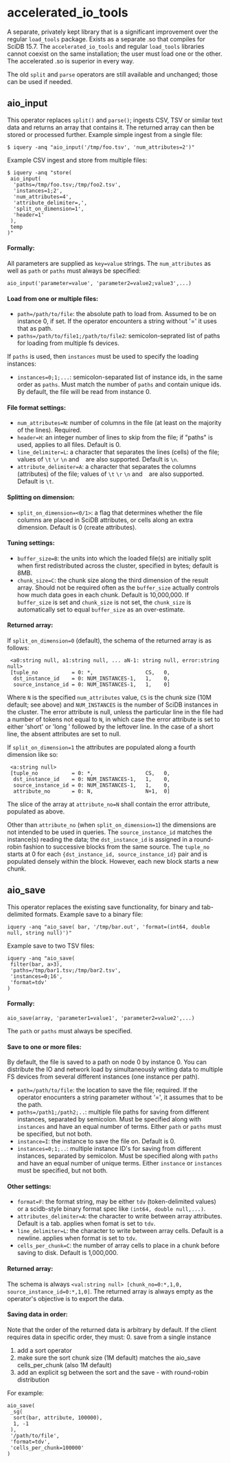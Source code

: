 accelerated_io_tools
==========

A separate, privately kept library that is a significant improvement over the regular `load_tools` package. Exists as a separate .so that compiles for SciDB 15.7. The `accelerated_io_tools` and regular `load_tools` libraries cannot coexist on the same installation; the user must load one or the other. The accelerated .so is superior in every way.

The old `split` and `parse` operators are still available and unchanged; those can be used if needed.

## aio_input
This operator replaces `split()` and `parse()`; ingests CSV, TSV or similar text data and returns an array that contains it. The returned array can then be stored or processed further. Example simple ingest from a single file:
```
$ iquery -anq "aio_input('/tmp/foo.tsv', 'num_attributes=2')"
```

Example CSV ingest and store from multiple files:
```
$ iquery -anq "store(
 aio_input(
  'paths=/tmp/foo.tsv;/tmp/foo2.tsv', 
  'instances=1;2', 
  'num_attributes=4',
  'attribute_delimiter=,',
  'split_on_dimension=1',
  'header=1'
 ), 
 temp
)"
```

#### Formally:
All parameters are supplied as `key=value` strings. The `num_attributes` as well as `path` or `paths` must always be specified:
```
aio_input('parameter=value', 'parameter2=value2;value3',...)
```

#### Load from one or multiple files:
* `path=/path/to/file`: the absolute path to load from. Assumed to be on instance 0, if set. If the operator encounters a string without '=' it uses that as path.
* `paths=/path/to/file1;/path/to/file2`: semicolon-seprated list of paths for loading from multiple fs devices.

If `paths` is used, then `instances` must be used to specify the loading instances:
* `instances=0;1;...`: semicolon-separated list of instance ids, in the same order as `paths`. Must match the number of `paths` and contain unique ids. By default, the file will be read from instance 0.
  
#### File format settings:
* `num_attributes=N`: number of columns in the file (at least on the majority of the lines). Required.
* `header=H`: an integer number of lines to skip from the file;  if "paths" is used, applies to all files. Default is 0.
* `line_delimiter=L`: a character that separates the lines (cells) of the file; values of `\t` `\r` `\n` and ` ` are also supported. Default is `\n`.
* `attribute_delimiter=A`: a character that separates the columns (attributes) of the file; values of `\t` `\r` `\n` and ` ` are also supported. Default is `\t`.

#### Splitting on dimension:
* `split_on_dimension=<0/1>`: a flag that determines whether the file columns are placed in SciDB attributes, or cells along an extra dimension. Default is 0 (create attributes).

#### Tuning settings:
* `buffer_size=B`: the units into which the loaded file(s) are initially split when first redistributed across the cluster, specified in bytes; default is 8MB.
* `chunk_size=C`: the chunk size along the third dimension of the result array. Should not be required often as the `buffer_size` actually controls how much data goes in each chunk. Default is 10,000,000. If `buffer_size` is set and `chunk_size` is not set, the `chunk_size` is automatically set to equal `buffer_size` as an over-estimate.

#### Returned array:
If `split_on_dimension=0` (default), the schema of the returned array is as follows:
```
 <a0:string null, a1:string null, ... aN-1: string null, error:string null>
 [tuple_no           = 0: *,                 CS,   0,
  dst_instance_id    = 0: NUM_INSTANCES-1,   1,    0,
  source_instance_id = 0: NUM_INSTANCES-1,   1,    0]
```
Where `N` is the specified `num_attributes` value, `CS` is the chunk size (10M default; see above) and `NUM_INSTANCES` is the number of SciDB instances in the cluster. The error attribute is null, unless the particular line in the file had a number of tokens not equal to `N`, in which case the error attribute is set to either 'short' or 'long ' followed by the leftover line. In the case of a short line, the absent attributes are set to null. 
 
If `split_on_dimension=1` the attributes are populated along a fourth dimension like so:
```
 <a:string null>
 [tuple_no           = 0: *,                 CS,   0,
  dst_instance_id    = 0: NUM_INSTANCES-1,   1,    0,
  source_instance_id = 0: NUM_INSTANCES-1,   1,    0,
  attribute_no       = 0: N,                 N+1,  0]
```
The slice of the array at `attribute_no=N` shall contain the error attribute, populated as above.
 
Other than `attribute_no` (when `split_on_dimension=1`) the dimensions are not intended to be used in queries. The `source_instance_id` matches the instance(s) reading the data; the `dst_instance_id` is assigned in a round-robin fashion to successive blocks from the same source. The `tuple_no` starts at 0 for each `{dst_instance_id, source_instance_id}` pair and is populated densely within the block. However, each new block starts a new chunk. 

## aio_save
This operator replaces the existing save functionality, for binary and tab-delimited formats. 
Example save to a binary file:
```
iquery -anq "aio_save( bar, '/tmp/bar.out', 'format=(int64, double null, string null)')"
```

Example save to two TSV files:
```
iquery -anq "aio_save(
 filter(bar, a>3),
 'paths=/tmp/bar1.tsv;/tmp/bar2.tsv',
 'instances=0;16',
 'format=tdv'
)
```

#### Formally:
```
aio_save(array, 'parameter1=value1', 'parameter2=value2',...)
```
The `path` or `paths` must always be specified.

#### Save to one or more files:
By default, the file is saved to a path on node 0 by instance 0. You can distribute the IO and network load by simultaneously writing data to multiple FS devices from several different instances (one instance per path).
* `path=/path/to/file`: the location to save the file; required. If the operator enocunters a string parameter without '=', it assumes that to be the path.
* `paths=/path1;/path2;..`: multiple file paths for saving from different instances, separated by semicolon. Must be specified along with `instances` and have an equal number of terms. Either `path` or `paths` must be specified, but not both.
* `instance=I`: the instance to save the file on. Default is 0.
* `instances=0;1;..`: multiple instance ID's for saving from different instances, separated by semicolon. Must be specified along with `paths` and have an equal number of unique terms. Either `instance` or `instances` must be specified, but not both.

#### Other settings:
* `format=F`: the format string, may be either `tdv` (token-delimited values) or a scidb-style binary format spec like `(int64, double null,...)`.
* `attributes_delimiter=A`: the character to write between array attributes. Default is a tab. applies when fomat is set to `tdv`. 
* `line_delimiter=L`: the character to write between array cells. Default is a newline. applies when format is set to `tdv`.
* `cells_per_chunk=C`: the number of array cells to place in a chunk before saving to disk. Default is 1,000,000.

#### Returned array:
The schema is always `<val:string null> [chunk_no=0:*,1,0, source_instance_id=0:*,1,0]`. The returned array is always empty as the operator's objective is to export the data.

#### Saving data in order:
Note that the order of the returned data is arbitrary by default. If the client requires data in specific order, they must:
 0. save from a single instance
 1. add a sort operator
 2. make sure the sort chunk size (1M default) matches the aio_save cells_per_chunk (also 1M default)
 3. add an explicit sg between the sort and the save - with round-robin distribution

For example:
```
aio_save(
 _sg(
  sort(bar, attribute, 100000),
  1, -1
 ),
 '/path/to/file',
 'format=tdv',
 'cells_per_chunk=100000'
)
```
